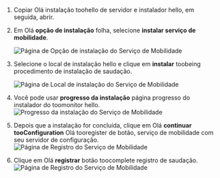 1. Copiar Olá instalação toohello de servidor e instalador hello, em seguida, abrir.
2. Em Olá **opção de instalação** folha, selecione **instalar serviço de mobilidade**.

    ![Página de Opção de instalação do Serviço de Mobilidade ](./media/site-recovery-install-mob-svc-gui/mobility1.png)
3. Selecione o local de instalação hello e clique em **instalar** toobeing procedimento de instalação de saudação.

    ![Página de Local de instalação do Serviço de Mobilidade ](./media/site-recovery-install-mob-svc-gui/mobility2.png)
4. Você pode usar **progresso da instalação** página progresso do instalador do toomonitor hello.
    ![Progresso da instalação do Serviço de Mobilidade ](./media/site-recovery-install-mob-svc-gui/mobility3.png)

5. Depois que a instalação for concluída, clique em Olá **continuar tooConfiguration** Olá tooregister de botão, serviço de mobilidade com seu servidor de configuração.
    ![Página de Registro do Serviço de Mobilidade](./media/site-recovery-install-mob-svc-gui/mobility4.png)

6. Clique em Olá **registrar** botão toocomplete registro de saudação.
    ![Página de Registro do Serviço de Mobilidade](./media/site-recovery-install-mob-svc-gui/mobility5.png)
